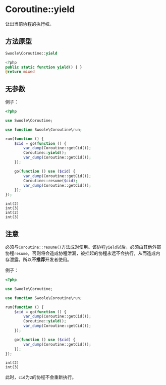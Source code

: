 # Coroutine::yield

让出当前协程的执行权。

## 方法原型

```php
Swoole\Coroutine::yield

<?php
public static function yield() { }
@return mixed
```

## 无参数

例子：

```php
<?php

use Swoole\Coroutine;

use function Swoole\Coroutine\run;

run(function () {
    $cid = go(function () {
        var_dump(Coroutine::getCid());
        Coroutine::yield();
        var_dump(Coroutine::getCid());
    });

    go(function () use ($cid) {
        var_dump(Coroutine::getCid());
        Coroutine::resume($cid);
        var_dump(Coroutine::getCid());
    });
});
```

```shell
int(2)
int(3)
int(2)
int(3)
```

## 注意

必须与`Coroutine::resume()`方法成对使用。该协程`yield`以后，必须由其他外部协程`resume`，否则将会造成协程泄漏，被挂起的协程永远不会执行，从而造成内存泄露。所以**不推荐**开发者使用。

例子：

```php
<?php

use Swoole\Coroutine;

use function Swoole\Coroutine\run;

run(function () {
    $cid = go(function () {
        var_dump(Coroutine::getCid());
        Coroutine::yield();
        var_dump(Coroutine::getCid());
    });

    go(function () use ($cid) {
        var_dump(Coroutine::getCid());
    });
});
```

```shell
int(2)
int(3)
```

此时，`cid`为`2`的协程不会重新执行。
